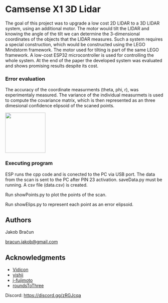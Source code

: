 # Camsense X1 3D Lidar

The goal of this project was to upgrade a low cost 2D LIDAR to a 3D LIDAR system, using an additional motor. The motor would tilt the LIDAR and knowing the angle of the tilt we can determine the 3-dimensional coordinates of the objects that the LIDAR measures. Such a system requires a special construction, which would be constructed using the LEGO Mindstorm framework. The motor used for tilting is part of the same LEGO framework. A low-cost ESP32 microcontroller is used for controlling the whole system. At the end of the paper the developed system was evaluated and shows promising results despite its cost.

### Error evaluation
The accuracy of the coordinate measurments (theta, phi, r), was experimentaly measured. The variance of the individual measurmets is used to compute the covariance matrix, which is then represented as an three dimesional confidence elipsoid of the scaned points.

<img src="https://github.com/jakbra/CamsenseX1_3DLidar/images/coordinates.jpg" width="128"/>

### Executing program

ESP runs the cpp code and is conected to the PC via USB port.
The data from the scan is sent to the PC after PIN 23 activation.
saveData.py must be running. A csv file (data.csv) is created.

Run showPoints.py to plot the points of the scan.

Run showElips.py to represent each point as an error elipsoid.

## Authors

Jakob Bračun

bracun.jakob@gmail.com


## Acknowledgments

* [Vidicon](https://github.com/Vidicon/camsense-X1)
* [yishii](https://github.com/yishii/LiDAR_Camsense_X1_M5Stack)
* [j-fujimoto](https://github.com/j-fujimoto/CamsenseX1)
* [roundsToThree](https://github.com/roundsToThree/Camsense-X1-Previewer)

Discord:
https://discord.gg/zRGJcqa





